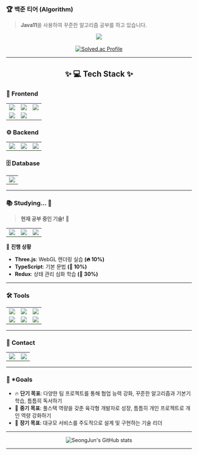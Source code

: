 <!--

# 👋 안녕하세요! 끊임없이 성장하는 개발자, 임성준입니다. 
저는 프론트엔드와 백엔드 기술을 활용하여 **창의적이고 실용적인 웹/앱 개발**을 목표로 하고 있으며,  
**3D 인터랙티브 웹 개발**, **대학 포털 웹 개발**, **QR 결제 앱 개발** 등 다양한 프로젝트 경험을 통해 역량을 쌓고 있습니다.

---

## 📂 프로젝트
### ⚛️ **리액트 프로젝트 모음**
#### 🏆 **유한대학교 인터랙티브 웹 개발** *(4인 팀 프로젝트)*  
> **캡스톤 디자인 경진대회 대상 수상 프로젝트**  
> 기존 대학 웹 사이트를 혁신적으로 재구축하여 **3D 캠퍼스 맵 기반 홍보 웹**으로 개발하였습니다.  
> 학생들이 캐릭터를 조작하여 학교를 탐방하며 정보를 얻고, 학과 체험 및 상담 신청 기능을 통해 **새로운 사용자 경험**을 제공합니다.  

**📌 주요 기능**  
- 캐릭터 조작, **미니맵**, **텔레포트 기능**  
- **학부 추천 기능**: 5가지 선호 지표를 통해 학부를 추천  
- **상담 신청 기능**: 학생과 교수가 상담을 신청, 승인, 거절할 수 있는 기능  
- **3D 캠퍼스 뷰**: 항공뷰, 정류장 안내뷰, 캠퍼스 안내 뷰 기능  
- **키오스크 이벤트 기능**: 건물 정보 및 학과 체험 이벤트  
- **학과 체험 기능**: 학과 실습 3D 체험 *(컴퓨터소프트웨어공학과 개발)*  
- **관리자 모드**: 회원 관리, 게시판 관리, 오늘의 메뉴 설정  

**📌 담당 업무**  
- **프로젝트 리더로서**  
  - 프로젝트 기획 및 총괄  
  - 문서 작성 및 **캡스톤 디자인 경진대회 발표**  
- **풀스택 개발자로서**  
  - 캐릭터 조작, 미니맵, 텔레포트 기능 개발  
  - 상담 신청 및 키오스크 이벤트 시스템 구현  
  - 주요 3D 모델링(평화관, 자유관 등 주요 건물) 제작 및 UI 설계  

**📌 사용 기술**: React, JavaScript, Three.js, Node.js, MySQL, Blender 등  
**GitHub**: [Interactive Web](https://github.com/yuhan19-plus/yuhan-interactive-web)  

---

#### **노트 애플리케이션** *(개인 프로젝트)*  
> 노트 관리 기능이 포함된 React 기반 웹 앱  
**사용 기술**: React, Redux, Firebase, TypeScript  
**GitHub**: [React Note App](https://github.com/Seong-Jun1525/react-note-app)  

#### **쇼핑몰 애플리케이션** *(개인 프로젝트)*  
> 상품 검색 및 장바구니 기능을 포함한 React 기반 쇼핑몰 웹 프로젝트  
**사용 기술**: React, Redux, SASS, SCSS, TypeScript  
**GitHub**: [React Shop App](https://github.com/Seong-Jun1525/react-shop-app)  

#### **포켓몬 도감 애플리케이션** *(개인 프로젝트)*  
> 포켓몬 검색 및 정보 조회가 가능한 React 웹 앱  
**사용 기술**: React, Axios, Redux  
**GitHub**: [React Pokemon App](https://github.com/Seong-Jun1525/react-pokemon)  

#### **날씨 웹 애플리케이션** *(개인 프로젝트)*  
> 날씨 API를 활용한 도시별 날씨 정보 조회 웹 앱  
**사용 기술**: React, JavaScript, R3F  
**GitHub**: [Weather Web](https://github.com/Seong-Jun1525/weather)  

---

## 📱 **안드로이드 앱 개발**
#### **QR 현장결제 애플리케이션** *(4인 팀 프로젝트)*  
> 매장에서 긴 줄을 기다리지 않고 **QR코드로 상품을 결제**할 수 있는 애플리케이션을 개발하였습니다.  
> **관리자 모드**를 통해 회원, 상품, 결제 내역을 관리할 수 있는 시스템 구현  

**📌 주요 기능**  
- **QR코드 결제**: QR코드를 스캔해 상품을 장바구니에 추가 및 결제  
- **포인트 기능**: 구매 시 포인트 적립 및 사용  
- **리뷰 및 평점 기능**: 리뷰 작성/삭제 및 평점 계산  
- **관리자 모드**: 회원, 상품, 결제 데이터 관리 및 관리자 전용 To-Do 관리  
- **다크 모드 지원**: 사용자 친화적인 UI 제공  

**📌 담당 업무**  
- **프로젝트 리더로서**  
  - 프로젝트 기획 및 총괄  
  - 문서 작업 및 **프로젝트 발표** 주도  
- **풀스택 개발자로서**  
  - 상품 리뷰 및 평점 계산 기능 개발  
  - **관리자 다크 모드 UI** 설계 및 구현  
  - 매장 위치 검색 및 개인 결제 내역 기능 개발  
  - 관리자 Todo: 데이터베이스 구축 및 기능(추가/삭제/조회) 구현  

**사용 기술**: Java, Android Studio, Firebase, JavaScript  
**GitHub**: [Android App Development](https://github.com/yuhan19plus/AndroidProjects)  

---

## 🌱 **스프링부트 프로젝트**
#### **대학포털 웹 사이트 (수강신청 배팅 시스템)**  
> Spring Boot로 구현한 **대학 포털 사이트**입니다.  
> 학생들이 배팅을 통해 수강신청을 할 수 있도록 설계되었습니다.  

**📌 주요 기능**  
- **회원 관리**: 학생/교수 회원가입, 로그인/로그아웃, 학번 생성  
- **강의 관리**: 강의 등록 및 개설 강의 목록 조회  
- **수강 신청**: 전공/교양/추가 수강 신청, 수강 신청 목록 조회/검색/취소/마감  
- **강의 평가**: 강의 평가 등록 및 조회, 평가 목록 검색  
- **성적 관리**: 성적 등록, 수정 및 조회  
- **게시판 관리**: 글 작성, 수정, 삭제 및 조회  

**📌 담당 업무**  
- **프로젝트 리더로서**  
  - 프로젝트 기획 및 총괄  
  - 데이터베이스 설계 및 구조 설계 주도  
  - 개발 일정 관리 및 발표  
- **풀스택 개발자로서**  
  - 회원 관리, 강의 관리, 수강 신청, 강의 평가 및 성적 관리 기능 개발  

**사용 기술**: Spring Boot, MySQL, JPA, Thymeleaf  
**GitHub**: [Spring Boot School Project](https://github.com/Seong-Jun1525/SpringBootSchoolProject)  

---
-->
### 🏆 **백준 티어 (Algorithm)**
> **Java11**을 사용하여 꾸준한 알고리즘 공부를 하고 있습니다.  

<p align="center">
  <img src="https://img.shields.io/badge/Java-007396?style=for-the-badge&logo=openjdk&logoColor=E81824"/>
  <br><br>
  <a href="https://solved.ac/sjsj123455/">
    <img src="http://mazassumnida.wtf/api/v2/generate_badge?boj=sjsj123455" alt="Solved.ac Profile"/>
  </a>
</p>

---

<h2 align="center">✨ 💻 Tech Stack ✨</h2>

### 🎨 Frontend
<table align="center">
  <tr>
    <td align="center"><img src="https://img.shields.io/badge/HTML5-E34F26?style=for-the-badge&logo=HTML5&logoColor=white" /></td>
    <td align="center"><img src="https://img.shields.io/badge/CSS-1572B6?style=for-the-badge&logo=CSS&logoColor=white" /></td>
    <td align="center"><img src="https://img.shields.io/badge/JavaScript-F7DF1E?style=for-the-badge&logo=javascript&logoColor=black"/></td>
  </tr>
  <tr>
    <td align="center"><img src="https://img.shields.io/badge/React-000000?style=for-the-badge&logo=react&logoColor=61DAFB"/></td>
    <td align="center"><img src="https://img.shields.io/badge/styledcomponents-DB7093?style=for-the-badge&logo=styled-components&logoColor=white"/></td>
  </tr>
</table>

### ⚙️ Backend
<table align="center">
  <tr>
    <td align="center"><img src="https://img.shields.io/badge/Java-007396?style=for-the-badge&logo=openjdk&logoColor=E81824"/></td>
    <td align="center"><img src="https://img.shields.io/badge/Spring%20Boot-6DB33F?style=for-the-badge&logo=springboot&logoColor=white"/></td>
    <td align="center"><img src="https://img.shields.io/badge/Node.js-339933?style=for-the-badge&logo=node.js&logoColor=white"/></td>
  </tr>
</table>

### 🗄️ Database
<table align="center">
  <tr>
    <td align="center"><img src="https://img.shields.io/badge/MySQL-4479A1?style=for-the-badge&logo=mysql&logoColor=white"/></td>
  </tr>
</table>

---

### 📚 **Studying... 🚀**
> **현재 공부 중인 기술!** 📖  

<table align="center">
  <tr>
    <td align="center"><img src="https://img.shields.io/badge/Three.js-000000?style=for-the-badge&logo=three.js&logoColor=white"/></td>
    <td align="center"><img src="https://img.shields.io/badge/TypeScript-3178C6?style=for-the-badge&logo=typescript&logoColor=white"/></td>
    <td align="center"><img src="https://img.shields.io/badge/Redux-764ABC?style=for-the-badge&logo=redux&logoColor=white"/></td>
  </tr>
</table>

📌 **진행 상황**  
- **Three.js**: WebGL 렌더링 실습 **(🔥 10%)**  
- **TypeScript**: 기본 문법 **(🚀 10%)**  
- **Redux**: 상태 관리 심화 학습 **(📖 30%)**  

---

### 🛠 **Tools**
<table align="center">
  <tr>
    <td align="center"><img src="https://img.shields.io/badge/git-F05033.svg?style=for-the-badge&logo=git&logoColor=white" /></td>
    <td align="center"><img src="https://img.shields.io/badge/github-181717.svg?style=for-the-badge&logo=github&logoColor=white" /></td>
    <td align="center"><img src="https://img.shields.io/badge/Notion-F3F3F3.svg?style=for-the-badge&logo=notion&logoColor=black" /></td>
  </tr>
  <tr>
    <td align="center"><img src="https://img.shields.io/badge/Figma-9C57F6.svg?style=for-the-badge&logo=figma&logoColor=white" /></td>
    <td align="center"><img src="https://img.shields.io/badge/Visual%20Studio%20Code-007ACC?style=for-the-badge&logo=visualstudiocode&logoColor=white" /></td>
    <td align="center"><img src="https://img.shields.io/badge/Eclipse-F26207.svg?style=for-the-badge&logo=eclipseide&logoColor=2C2255" /></td>
  </tr>
</table>

---

### 📨 **Contact**
<table align="center">
  <tr>
    <td>
      <a href="https://seong-jun.tistory.com/">
        <img src="https://img.shields.io/badge/Blog-seongjun.tistory-000000?style=for-the-badge&logo=tistory&logoColor=white" />
      </a>
    </td>
    <td>
      <a href="mailto:hi5k1234556@gmail.com">
        <img src="https://img.shields.io/badge/Email-hi5k1234556@gmail.com-EA4335?style=for-the-badge&logo=gmail&logoColor=white"/>
      </a>
    </td>
  </tr>
</table>

---

### 🎯 ***Goals**
- 🔥 **단기 목표**: 다양한 팀 프로젝트를 통해 협업 능력 강화, 꾸준한 알고리즘과 기본기 학습, 틈틈히 독서하기
- 🚀 **중기 목표**: 풀스택 역량을 갖춘 육각형 개발자로 성장, 틈틈히 개인 프로젝트로 개인 역량 강화하기
- 🎯 **장기 목표**: 대규모 서비스를 주도적으로 설계 및 구현하는 기술 리더

---

<div align="center">
  <img src="https://github-readme-stats.vercel.app/api?username=Seong-Jun1525&show_icons=true&theme=gruvbox" alt="SeongJun's GitHub stats" />
</div>

---
